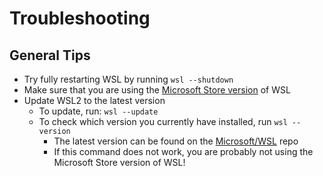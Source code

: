 # Troubleshooting

## General Tips

- Try fully restarting WSL by running `wsl --shutdown`
- Make sure that you are using the [Microsoft Store version](https://www.microsoft.com/store/productId/9P9TQF7MRM4R) of WSL
- Update WSL2 to the latest version
  - To update, run: `wsl --update`
  - To check which version you currently have installed, run `wsl --version`
    - The latest version can be found on the [Microsoft/WSL](https://github.com/microsoft/WSL/releases/latest) repo
    - If this command does not work, you are probably not using the Microsoft Store version of WSL!
